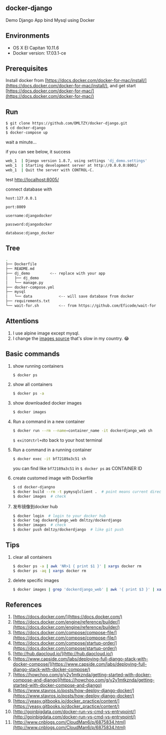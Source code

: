 ## docker-django

Demo Django App bind Mysql using Docker

## Environments

* OS X EI Capitan 10.11.6
* Docker version: 17.03.1-ce

## Prerequisites

Install docker from [https://docs.docker.com/docker-for-mac/install/](https://docs.docker.com/docker-for-mac/install/), and get start [https://docs.docker.com/docker-for-mac/](https://docs.docker.com/docker-for-mac/)

## Run

```bash
$ git clone https://github.com/DMLTZY/docker-django.git
$ cd docker-django
$ docker-compose up
```

wait a minute...

if you can see below, it success

```bash
web_1  | Django version 1.8.7, using settings 'dj_demo.settings'
web_1  | Starting development server at http://0.0.0.0:8001/
web_1  | Quit the server with CONTROL-C.
```

test [http://localhost:8005/](http://localhost:8005/)

connect database with

`host:127.0.0.1`

`port:8009`

`username:djangodocker`

`password:djangodocker`

`database:django_docker`

## Tree

```bash
.
├── Dockerfile
├── README.md
├── dj_demo			<-- replace with your app
│   ├── dj_demo
│   └── manage.py
├── docker-compose.yml
├── mysql
│   └── data			<-- will save database from docker
├── requirements.txt
└── wait-for.sh			<-- from https://github.com/Eficode/wait-for
```

## Attentions

1. I use alpine image except mysql.
2. I change the [images source](https://store.docker.com/) that's slow in my country. :joy:

## Basic commands

1. show running containers

	```bash
    $ docker ps
    ```

2. show all containers

	```bash
    $ docker ps -a
    ```

3. show downloaded docker images

	```bash
    $ docker images
	```

4. Run a command in a new container

	```bash
    $ docker run --rm --name=container_name -it dockerdjango_web sh
	```

    `$ exit`or`ctrl+d`to back to your host terminal

5. Run a command in a running container

	```bash
    $ docker exec -it bf72189a3c51 sh
    ```

    you can find like `bf72189a3c51` in `$ docker ps` as CONTAINER ID

6. create customed image with Dockerfile

	```bash
    $ cd docker-djangno
    $ docker build --rm -t pymysqlclient .  # point means current directory
    $ docker images  # check
    ```

7. 发布镜像到docker hub

	```bash
    $ docker login  # login to your docker hub
    $ docker tag dockerdjango_web dmltzy/dockerdjango
    $ docker images  # check
    $ docker push dmltzy/dockerdjango  # like git push
    ```

## Tips

1. clear all containers

	```bash
    $ docker ps -a | awk 'NR>1 { print $1 }' | xargs docker rm
    $ docker ps -aq | xargs docker rm
	```

2. delete specific images

	```bash
    $ docker images | grep 'dockerdjango_web' | awk '{ print $3 }' | xargs docker rmi
    ```

## References

1. [https://docs.docker.com/](https://docs.docker.com/)
2. [https://docs.docker.com/engine/reference/builder/](https://docs.docker.com/engine/reference/builder/)
3. [https://docs.docker.com/compose/compose-file/](https://docs.docker.com/compose/compose-file/)
4. [https://docs.docker.com/compose/startup-order/](https://docs.docker.com/compose/startup-order/)
5. [http://hub.daocloud.io/](http://hub.daocloud.io/)
6. [https://www.capside.com/labs/deploying-full-django-stack-with-docker-compose/](https://www.capside.com/labs/deploying-full-django-stack-with-docker-compose/)
7. [https://howchoo.com/g/y2y1mtkznda/getting-started-with-docker-compose-and-django](https://howchoo.com/g/y2y1mtkznda/getting-started-with-docker-compose-and-django)
8. [https://www.stavros.io/posts/how-deploy-django-docker/](https://www.stavros.io/posts/how-deploy-django-docker/)
9. [https://yeasy.gitbooks.io/docker_practice/content/](https://yeasy.gitbooks.io/docker_practice/content/)
10. [http://goinbigdata.com/docker-run-vs-cmd-vs-entrypoint/](http://goinbigdata.com/docker-run-vs-cmd-vs-entrypoint/)
11. [http://www.cnblogs.com/CloudMan6/p/6875834.html](http://www.cnblogs.com/CloudMan6/p/6875834.html)
